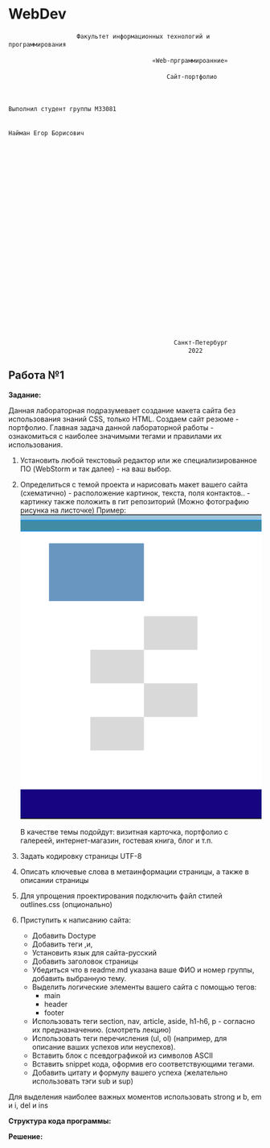 # WebDev
                       Факультет информационных технологий и программирования

                                            «Web-прграммироанние»

                                                Сайт-портфолио


                                                                        Выполнил студент группы M33081  

                                                                        Найман Егор Борисович

























                                                  Санкт-Петербург 
                                                      2022

## **Работа №1**

**Задание:** 


Данная лабораторная подразумевает создание макета сайта без использования знаний CSS, только HTML. Создаем сайт резюме - портфолио. Главная задача данной лабораторной работы - ознакомиться с наиболее значимыми тегами и правилами их использования.

1. Установить любой текстовый редактор или же специализированное ПО (WebStorm и так далее) - на ваш выбор.
2. Определиться с темой проекта и нарисовать макет вашего сайта (схематично) - расположение картинок, текста, поля контактов.. - картинку также положить в гит репозиторий (Можно фотографию рисунка на листочке)
Пример: ![](Lab1Example.png)

    В качестве темы подойдут: визитная карточка, портфолио с галереей, интернет-магазин, гостевая книга, блог и т.п.
3. Задать кодировку страницы  UTF-8
4. Описать ключевые слова в метаинформации страницы, а также в описании страницы
5. Для упрощения проектирования подключить файл стилей outlines.css (опционально)
6. Приступить к написанию сайта: 
   * Добавить Doctype
   * Добавить теги <html>,<head>и<body>,
   * Установить язык для сайта-русский
   * Добавить заголовок страницы
   * Убедиться что в readme.md указана ваше ФИО и номер группы, добавить выбранную тему.
   * Выделить логические элементы вашего сайта с помощью  тегов:
     * main
     * header
     * footer
   * Использовать теги section, nav, article, aside, h1-h6, p - согласно их предназначению. (смотреть лекцию)
   * Использовать теги перечисления (ul, ol) (например, для описание ваших успехов или неуспехов).
   * Вставить блок с псевдографикой из символов ASCII
   * Вставить snippet кода, оформив его соответствующими тегами.
   * Добавить цитату и формулу вашего успеха (желательно использовать тэги sub и sup)
  
  Для выделения наиболее важных моментов использовать strong и b, em и i, del и ins

**Структура кода программы:**

**Решение:**